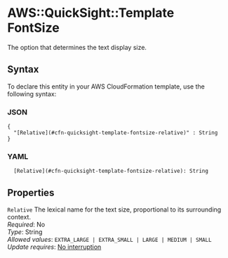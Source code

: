 # AWS::QuickSight::Template FontSize<a name="aws-properties-quicksight-template-fontsize"></a>

The option that determines the text display size\.

## Syntax<a name="aws-properties-quicksight-template-fontsize-syntax"></a>

To declare this entity in your AWS CloudFormation template, use the following syntax:

### JSON<a name="aws-properties-quicksight-template-fontsize-syntax.json"></a>

```
{
  "[Relative](#cfn-quicksight-template-fontsize-relative)" : String
}
```

### YAML<a name="aws-properties-quicksight-template-fontsize-syntax.yaml"></a>

```
  [Relative](#cfn-quicksight-template-fontsize-relative): String
```

## Properties<a name="aws-properties-quicksight-template-fontsize-properties"></a>

`Relative`  <a name="cfn-quicksight-template-fontsize-relative"></a>
The lexical name for the text size, proportional to its surrounding context\.  
*Required*: No  
*Type*: String  
*Allowed values*: `EXTRA_LARGE | EXTRA_SMALL | LARGE | MEDIUM | SMALL`  
*Update requires*: [No interruption](https://docs.aws.amazon.com/AWSCloudFormation/latest/UserGuide/using-cfn-updating-stacks-update-behaviors.html#update-no-interrupt)